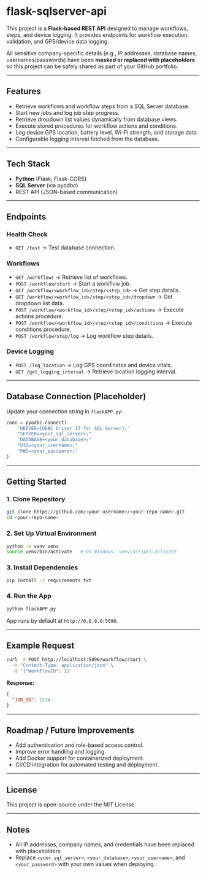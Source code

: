 # flask-sqlserver-api

This project is a **Flask-based REST API** designed to manage workflows, steps, and device logging. It provides endpoints for workflow execution, validation, and GPS/device data logging.

All sensitive company-specific details (e.g., IP addresses, database names, usernames/passwords) have been **masked or replaced with placeholders** so this project can be safely shared as part of your GitHub portfolio.

---

## Features

- Retrieve workflows and workflow steps from a SQL Server database.
- Start new jobs and log job step progress.
- Retrieve dropdown list values dynamically from database views.
- Execute stored procedures for workflow actions and conditions.
- Log device GPS location, battery level, Wi-Fi strength, and storage data.
- Configurable logging interval fetched from the database.

---

## Tech Stack

- **Python** (Flask, Flask-CORS)
- **SQL Server** (via pyodbc)
- REST API (JSON-based communication)

---

## Endpoints

### Health Check

- `GET /test` → Test database connection.

### Workflows

- `GET /workflows` → Retrieve list of workflows.
- `POST /workflow/start` → Start a workflow job.
- `GET /workflow/<workflow_id>/step/<step_id>` → Get step details.
- `GET /workflow/<workflow_id>/step/<step_id>/dropdown` → Get dropdown list data.
- `POST /workflow/<workflow_id>/step/<step_id>/actions` → Execute actions procedure.
- `POST /workflow/<workflow_id>/step/<step_id>/conditions` → Execute conditions procedure.
- `POST /workflow/step/log` → Log workflow step details.

### Device Logging

- `POST /log_location` → Log GPS coordinates and device vitals.
- `GET /get_logging_interval` → Retrieve location logging interval.

---

## Database Connection (Placeholder)

Update your connection string in `flaskAPP.py`:

```python
conn = pyodbc.connect(
    "DRIVER={ODBC Driver 17 for SQL Server};"
    "SERVER=<your_sql_server>;"
    "DATABASE=<your_database>;"
    "UID=<your_username>;"
    "PWD=<your_password>;"
)
```

---

## Getting Started

### 1. Clone Repository

```bash
git clone https://github.com/<your-username>/<your-repo-name>.git
cd <your-repo-name>
```

### 2. Set Up Virtual Environment

```bash
python -m venv venv
source venv/bin/activate   # On Windows: venv\Scripts\activate
```

### 3. Install Dependencies

```bash
pip install -r requirements.txt
```

### 4. Run the App

```bash
python flaskAPP.py
```

App runs by default at `http://0.0.0.0:5090`.

---

## Example Request

```bash
curl -X POST http://localhost:5090/workflow/start \
  -H "Content-Type: application/json" \
  -d '{"WorkflowID": 1}'
```

**Response:**

```json
{
  "JOB_ID": 1234
}
```

---

## Roadmap / Future Improvements

- Add authentication and role-based access control.
- Improve error handling and logging.
- Add Docker support for containerized deployment.
- CI/CD integration for automated testing and deployment.

---

## License

This project is open-source under the MIT License.

---

## Notes

- All IP addresses, company names, and credentials have been replaced with placeholders.
- Replace `<your_sql_server>`, `<your_database>`, `<your_username>`, and `<your_password>` with your own values when deploying.
